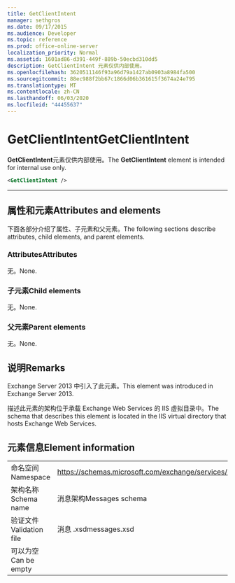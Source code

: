 ```yaml
---
title: GetClientIntent
manager: sethgros
ms.date: 09/17/2015
ms.audience: Developer
ms.topic: reference
ms.prod: office-online-server
localization_priority: Normal
ms.assetid: 1601ad86-d391-449f-889b-50ecbd310dd5
description: GetClientIntent 元素仅供内部使用。
ms.openlocfilehash: 3620511146f93a96d79a1427ab0903a8984fa500
ms.sourcegitcommit: 88ec988f2bb67c1866d06b361615f3674a24e795
ms.translationtype: MT
ms.contentlocale: zh-CN
ms.lasthandoff: 06/03/2020
ms.locfileid: "44455637"
---
```

# <a name="getclientintent"></a><span data-ttu-id="2d81e-103">GetClientIntent</span><span class="sxs-lookup"><span data-stu-id="2d81e-103">GetClientIntent</span></span>

<span data-ttu-id="2d81e-104">**GetClientIntent**元素仅供内部使用。</span><span class="sxs-lookup"><span data-stu-id="2d81e-104">The **GetClientIntent** element is intended for internal use only.</span></span> 
  
```XML
<GetClientIntent />
```

 ****
## <a name="attributes-and-elements"></a><span data-ttu-id="2d81e-105">属性和元素</span><span class="sxs-lookup"><span data-stu-id="2d81e-105">Attributes and elements</span></span>

<span data-ttu-id="2d81e-106">下面各部分介绍了属性、子元素和父元素。</span><span class="sxs-lookup"><span data-stu-id="2d81e-106">The following sections describe attributes, child elements, and parent elements.</span></span>
  
### <a name="attributes"></a><span data-ttu-id="2d81e-107">Attributes</span><span class="sxs-lookup"><span data-stu-id="2d81e-107">Attributes</span></span>

<span data-ttu-id="2d81e-108">无。</span><span class="sxs-lookup"><span data-stu-id="2d81e-108">None.</span></span>
  
### <a name="child-elements"></a><span data-ttu-id="2d81e-109">子元素</span><span class="sxs-lookup"><span data-stu-id="2d81e-109">Child elements</span></span>

<span data-ttu-id="2d81e-110">无。</span><span class="sxs-lookup"><span data-stu-id="2d81e-110">None.</span></span>
  
### <a name="parent-elements"></a><span data-ttu-id="2d81e-111">父元素</span><span class="sxs-lookup"><span data-stu-id="2d81e-111">Parent elements</span></span>

<span data-ttu-id="2d81e-112">无。</span><span class="sxs-lookup"><span data-stu-id="2d81e-112">None.</span></span>
  
## <a name="remarks"></a><span data-ttu-id="2d81e-113">说明</span><span class="sxs-lookup"><span data-stu-id="2d81e-113">Remarks</span></span>

<span data-ttu-id="2d81e-114">Exchange Server 2013 中引入了此元素。</span><span class="sxs-lookup"><span data-stu-id="2d81e-114">This element was introduced in Exchange Server 2013.</span></span>
  
<span data-ttu-id="2d81e-115">描述此元素的架构位于承载 Exchange Web Services 的 IIS 虚拟目录中。</span><span class="sxs-lookup"><span data-stu-id="2d81e-115">The schema that describes this element is located in the IIS virtual directory that hosts Exchange Web Services.</span></span>
  
## <a name="element-information"></a><span data-ttu-id="2d81e-116">元素信息</span><span class="sxs-lookup"><span data-stu-id="2d81e-116">Element information</span></span>

|||
|:-----|:-----|
|<span data-ttu-id="2d81e-117">命名空间</span><span class="sxs-lookup"><span data-stu-id="2d81e-117">Namespace</span></span>  <br/> |https://schemas.microsoft.com/exchange/services/2006/messages  <br/> |
|<span data-ttu-id="2d81e-118">架构名称</span><span class="sxs-lookup"><span data-stu-id="2d81e-118">Schema name</span></span>  <br/> |<span data-ttu-id="2d81e-119">消息架构</span><span class="sxs-lookup"><span data-stu-id="2d81e-119">Messages schema</span></span>  <br/> |
|<span data-ttu-id="2d81e-120">验证文件</span><span class="sxs-lookup"><span data-stu-id="2d81e-120">Validation file</span></span>  <br/> |<span data-ttu-id="2d81e-121">消息 .xsd</span><span class="sxs-lookup"><span data-stu-id="2d81e-121">messages.xsd</span></span>  <br/> |
|<span data-ttu-id="2d81e-122">可以为空</span><span class="sxs-lookup"><span data-stu-id="2d81e-122">Can be empty</span></span>  <br/> ||
   

